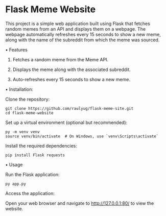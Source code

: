# Flask Meme Website

This project is a simple web application built using Flask that fetches random memes from an API and displays them on a webpage.
The webpage automatically refreshes every 15 seconds to show a new meme, along with the name of the subreddit from which the meme was sourced.

• Features

1. Fetches a random meme from the Meme API.

2. Displays the meme along with the associated subreddit.

3. Auto-refreshes every 15 seconds to show a new meme.

• Installation:

Clone the repository:
  
    git clone https://github.com/raulyug/flask-meme-site.git
    cd flask-meme-website

Set up a virtual environment (optional but recommended):
   
    py -m venv venv
    source venv/bin/activate  # On Windows, use `venv\Scripts\activate`

Install the required dependencies:
    
    pip install Flask requests

• Usage

Run the Flask application:
  
    py app.py
  
Access the application:
  
Open your web browser and navigate to http://127.0.0.1:80/ to view the website.
